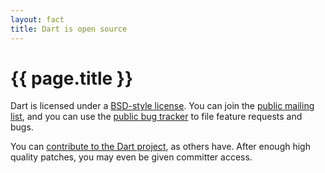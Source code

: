 ```yaml
---
layout: fact
title: Dart is open source
---
```

# {{ page.title }}

Dart is licensed under a [BSD-style license][license]. You can
join the [public mailing list][mailinglist],
and you can use the [public bug tracker][tracker] to file
feature requests and bugs.

You can [contribute to the Dart project][contribute], as others have.
After enough high quality patches, you may even be
given committer access.

[license]: http://code.google.com/p/dart/source/browse/branches/bleeding_edge/LICENSE
[mailinglist]: http://www.dartlang.org/mailing-list
[tracker]: http://dartbug.com
[contribute]: http://code.google.com/p/dart/wiki/Contributing